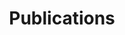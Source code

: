---
layout: page
permalink: /publications/
title: Publications
description: past publication
nav: true
nav_order: 3
# dropdown: true
# children: 
#     - title: Publications
#       permalink: /publications/
#     - title: divider
#     - title: Resources
#       permalink: /resources/
---